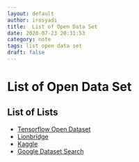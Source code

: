 ```yaml
---
layout: default
author: irosyadi
title:  List of Open Data Set
date: 2020-07-23 20:31:53
category: note
tags: list open data set
draft: false
---
```


# List of Open Data Set

## List of Lists
- [Tensorflow Open Dataset](https://www.tensorflow.org/datasets/catalog/overview)
- [Lionbridge](https://lionbridge.ai/datasets/)
- [Kaggle](https://www.kaggle.com/datasets)
- [Google Dataset Search](https://datasetsearch.research.google.com/)